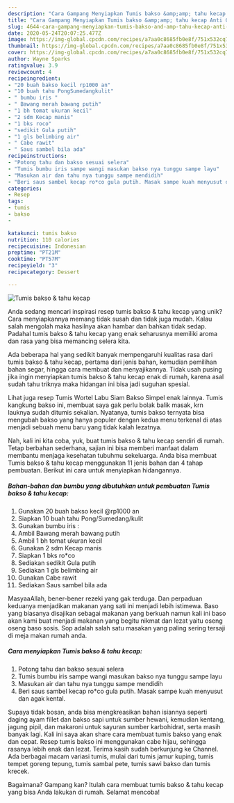 ```yaml
---
description: "Cara Gampang Menyiapkan Tumis bakso &amp;amp; tahu kecap Anti Gagal"
title: "Cara Gampang Menyiapkan Tumis bakso &amp;amp; tahu kecap Anti Gagal"
slug: 4644-cara-gampang-menyiapkan-tumis-bakso-and-amp-tahu-kecap-anti-gagal
date: 2020-05-24T20:07:25.477Z
image: https://img-global.cpcdn.com/recipes/a7aa0c8685fb0e8f/751x532cq70/tumis-bakso-tahu-kecap-foto-resep-utama.jpg
thumbnail: https://img-global.cpcdn.com/recipes/a7aa0c8685fb0e8f/751x532cq70/tumis-bakso-tahu-kecap-foto-resep-utama.jpg
cover: https://img-global.cpcdn.com/recipes/a7aa0c8685fb0e8f/751x532cq70/tumis-bakso-tahu-kecap-foto-resep-utama.jpg
author: Wayne Sparks
ratingvalue: 3.9
reviewcount: 4
recipeingredient:
- "20 buah bakso kecil rp1000 an"
- "10 buah tahu PongSumedangkulit"
- " bumbu iris "
- " Bawang merah bawang putih"
- "1 bh tomat ukuran kecil"
- "2 sdm Kecap manis"
- "1 bks roco"
- "sedikit Gula putih"
- "1 gls belimbing air"
- " Cabe rawit"
- " Saus sambel bila ada"
recipeinstructions:
- "Potong tahu dan bakso sesuai selera"
- "Tumis bumbu iris sampe wangi masukan bakso nya tunggu sampe layu"
- "Masukan air dan tahu nya tunggu sampe mendidih"
- "Beri saus sambel kecap ro*co gula putih. Masak sampe kuah menyusut dan agak kental."
categories:
- Resep
tags:
- tumis
- bakso
- 

katakunci: tumis bakso  
nutrition: 110 calories
recipecuisine: Indonesian
preptime: "PT21M"
cooktime: "PT57M"
recipeyield: "3"
recipecategory: Dessert

---
```



![Tumis bakso &amp; tahu kecap](https://img-global.cpcdn.com/recipes/a7aa0c8685fb0e8f/751x532cq70/tumis-bakso-tahu-kecap-foto-resep-utama.jpg)

Anda sedang mencari inspirasi resep tumis bakso &amp; tahu kecap yang unik? Cara menyiapkannya memang tidak susah dan tidak juga mudah. Kalau salah mengolah maka hasilnya akan hambar dan bahkan tidak sedap. Padahal tumis bakso &amp; tahu kecap yang enak seharusnya memiliki aroma dan rasa yang bisa memancing selera kita.

Ada beberapa hal yang sedikit banyak mempengaruhi kualitas rasa dari tumis bakso &amp; tahu kecap, pertama dari jenis bahan, kemudian pemilihan bahan segar, hingga cara membuat dan menyajikannya. Tidak usah pusing jika ingin menyiapkan tumis bakso &amp; tahu kecap enak di rumah, karena asal sudah tahu triknya maka hidangan ini bisa jadi suguhan spesial.

Lihat juga resep Tumis Wortel Labu Siam Bakso Simpel enak lainnya. Tumis kangkung bakso ini, membuat saya gak perlu bolak balik masak, krn lauknya sudah ditumis sekalian. Nyatanya, tumis bakso ternyata bisa mengubah bakso yang hanya populer dengan kedua menu terkenal di atas menjadi sebuah menu baru yang tidak kalah lezatnya.


Nah, kali ini kita coba, yuk, buat tumis bakso &amp; tahu kecap sendiri di rumah. Tetap berbahan sederhana, sajian ini bisa memberi manfaat dalam membantu menjaga kesehatan tubuhmu sekeluarga. Anda bisa membuat Tumis bakso &amp; tahu kecap menggunakan 11 jenis bahan dan 4 tahap pembuatan. Berikut ini cara untuk menyiapkan hidangannya.

<!--inarticleads1-->

##### Bahan-bahan dan bumbu yang dibutuhkan untuk pembuatan Tumis bakso &amp; tahu kecap:

1. Gunakan 20 buah bakso kecil @rp1000 an
1. Siapkan 10 buah tahu Pong/Sumedang/kulit
1. Gunakan  bumbu iris :
1. Ambil  Bawang merah bawang putih
1. Ambil 1 bh tomat ukuran kecil
1. Gunakan 2 sdm Kecap manis
1. Siapkan 1 bks ro*co
1. Sediakan sedikit Gula putih
1. Sediakan 1 gls belimbing air
1. Gunakan  Cabe rawit
1. Sediakan  Saus sambel bila ada


MasyaaAllah, bener-bener rezeki yang gak terduga. Dan perpaduan keduanya menjadikan makanan yang sati ini menjadi lebih istimewa. Baso yang biasanya disajikan sebagai makanan yang berkuah namun kali ini baso akan kami buat menjadi makanan yang begitu nikmat dan lezat yaitu oseng oseng baso sosis. Sop adalah salah satu masakan yang paling sering tersaji di meja makan rumah anda. 

<!--inarticleads2-->

##### Cara menyiapkan Tumis bakso &amp; tahu kecap:

1. Potong tahu dan bakso sesuai selera
1. Tumis bumbu iris sampe wangi masukan bakso nya tunggu sampe layu
1. Masukan air dan tahu nya tunggu sampe mendidih
1. Beri saus sambel kecap ro*co gula putih. Masak sampe kuah menyusut dan agak kental.


Supaya tidak bosan, anda bisa mengkreasikan bahan isiannya seperti daging ayam fillet dan bakso sapi untuk sumber hewani, kemudian kentang, jagung pipil, dan makaroni untuk sayuran sumber karbohidrat, serta masih banyak lagi. Kali ini saya akan share cara membuat tumis bakso yang enak dan cepat. Resep tumis bakso ini menggunakan cabe hijau, sehingga rasanya lebih enak dan lezat. Terima kasih sudah berkunjung ke Channel. Ada berbagai macam variasi tumis, mulai dari tumis jamur kuping, tumis tempet goreng tepung, tumis sambal pete, tumis sawi bakso dan tumis krecek. 

Bagaimana? Gampang kan? Itulah cara membuat tumis bakso &amp; tahu kecap yang bisa Anda lakukan di rumah. Selamat mencoba!
